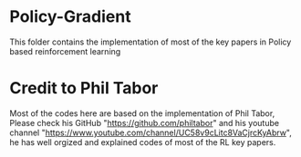 # Policy-Gradient
This folder contains the implementation of most of the key papers in Policy based reinforcement learning 

# Credit to Phil Tabor
Most of the codes here are based on the implementation of Phil Tabor, Please check his GitHub "https://github.com/philtabor" and his youtube channel "https://www.youtube.com/channel/UC58v9cLitc8VaCjrcKyAbrw", he has well orgized and explained codes of most of the RL key papers. 
